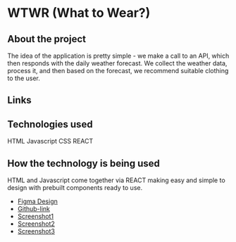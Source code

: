 # WTWR (What to Wear?)

## About the project

The idea of the application is pretty simple - we make a call to an API, which then responds with the daily weather forecast. We collect the weather data, process it, and then based on the forecast, we recommend suitable clothing to the user.

## Links

## Technologies used

HTML
Javascript
CSS
REACT

## How the technology is being used

HTML and Javascript come together via REACT making easy and simple to design with prebuilt components ready to use.

- [Figma Design](https://www.figma.com/file/DTojSwldenF9UPKQZd6RRb/Sprint-10%3A-WTWR)
- [Github-link](https://github.com/szlaurel/se_project_react)
- [Screenshot1](ss-main_page.png)
- [Screenshot2](ss-add_clothes.png)
- [Screenshot3](ss-item_modal.png)

